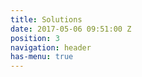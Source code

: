 ```yaml
---
title: Solutions
date: 2017-05-06 09:51:00 Z
position: 3
navigation: header
has-menu: true
---
```


